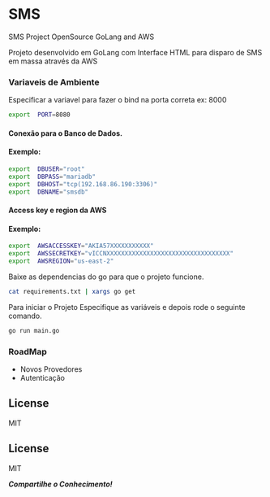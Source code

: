# SMS
SMS Project OpenSource GoLang and AWS

Projeto desenvolvido em GoLang com Interface HTML para disparo de SMS em massa através da AWS

### Variaveis de Ambiente

Especificar a variavel para fazer o bind na porta correta ex: 8000
```sh
export  PORT=8080
```
#### Conexão para o Banco de Dados.
#### Exemplo:
```sh
export	DBUSER="root"
export	DBPASS="mariadb"
export	DBHOST="tcp(192.168.86.190:3306)"
export	DBNAME="smsdb"
```

#### Access key e region da AWS
#### Exemplo:
```sh
export  AWSACCESSKEY="AKIA57XXXXXXXXXXX"
export  AWSSECRETKEY="vICCNXXXXXXXXXXXXXXXXXXXXXXXXXXXXXXXXXX"
export  AWSREGION="us-east-2"
```

Baixe as dependencias do go para que o projeto funcione.
```sh
cat requirements.txt | xargs go get
```

Para iniciar o Projeto Especifique as variáveis e depois rode o seguinte comando.
```sh
go run main.go
```

### RoadMap

- Novos Provedores
- Autenticação

License
---
MIT

License
---
MIT

***Compartilhe o Conhecimento!***